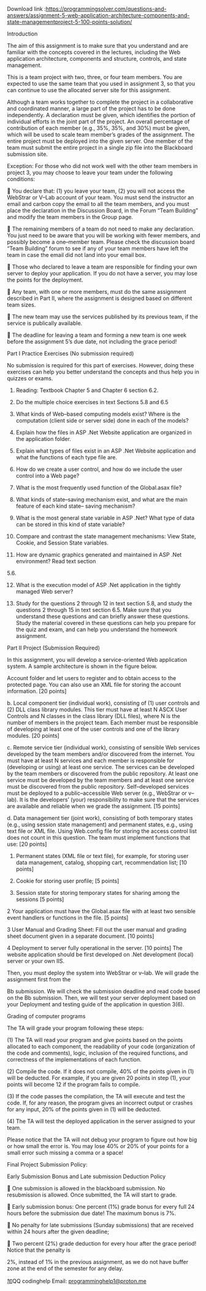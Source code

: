 Download link :https://programmingsolver.com/questions-and-answers/assignment-5-web-application-architecture-components-and-state-managementproject-5-100-points-solution/

Introduction

The aim of this assignment is to make sure that you understand and are familiar with the concepts covered in the lectures, including the Web application architecture, components and structure, controls, and state management.

This is a team project with two, three, or four team members. You are expected to use the same team that you used in assignment 3, so that you can continue to use the allocated server site for this assignment.

Although a team works together to complete the project in a collaborative and coordinated manner, a large part of the project has to be done independently. A declaration must be given, which identifies the portion of individual efforts in the joint part of the project. An overall percentage of contribution of each member (e.g., 35%, 35%, and 30%) must be given, which will be used to scale team member’s grades of the assignment. The entire project must be deployed into the given server. One member of the team must submit the entire project in a single zip file into the Blackboard submission site.

Exception: For those who did not work well with the other team members in project 3, you may choose to leave your team under the following conditions:

 You declare that: (1) you leave your team, (2) you will not access the WebStrar or V–Lab account of your team. You must send the instructor an email and carbon copy the email to all the team members, and you must place the declaration in the Discussion Board, in the Forum “Team Building” and modify the team members in the Group page.

 The remaining members of a team do not need to make any declaration. You just need to be aware that you will be working with fewer members, and possibly become a one–member team. Please check the discussion board “Team Building” forum to see if any of your team members have left the team in case the email did not land into your email box.

 Those who declared to leave a team are responsible for finding your own server to deploy your application. If you do not have a server, you may lose the points for the deployment.

 Any team, with one or more members, must do the same assignment described in Part II, where the assignment is designed based on different team sizes.

 The new team may use the services published by its previous team, if the service is publically available.

 The deadline for leaving a team and forming a new team is one week before the assignment 5’s due date, not including the grace period!

Part I Practice Exercises (No submission required)

No submission is required for this part of exercises. However, doing these exercises can help you better understand the concepts and thus help you in quizzes or exams.

1. Reading: Textbook Chapter 5 and Chapter 6 section 6.2.

2. Do the multiple choice exercises in text Sections 5.8 and 6.5

3. What kinds of Web–based computing models exist? Where is the computation (client side or server side) done in each of the models?

4. Explain how the files in ASP .Net Website application are organized in the application folder.

5. Explain what types of files exist in an ASP .Net Website application and what the functions of each type file are.

6. How do we create a user control, and how do we include the user control into a Web page?

7. What is the most frequently used function of the Global.asax file?

8. What kinds of state–saving mechanism exist, and what are the main feature of each kind state– saving mechanism?

9. What is the most general state variable in ASP .Net? What type of data can be stored in this kind of state variable?

10. Compare and contrast the state management mechanisms: View State, Cookie, and Session State variables.

11. How are dynamic graphics generated and maintained in ASP .Net environment? Read text section

5.6.

12. What is the execution model of ASP .Net application in the tightly managed Web server?

13. Study for the questions 2 through 12 in text section 5.8, and study the questions 2 through 15 in text section 6.5. Make sure that you understand these questions and can briefly answer these questions. Study the material covered in these questions can help you prepare for the quiz and exam, and can help you understand the homework assignment.

Part II Project (Submission Required)

In this assignment, you will develop a service-oriented Web application system. A sample architecture is shown in the figure below.

Account folder and let users to register and to obtain access to the protected page. You can also use an XML file for storing the account information. [20 points]

b. Local component tier (individual work), consisting of (1) user controls and (2) DLL class library modules. This tier must have at least N ASCX User Controls and N classes in the class library (DLL files), where N is the number of members in the project team. Each member must be responsible of developing at least one of the user controls and one of the library modules. [20 points]

c. Remote service tier (individual work), consisting of sensible Web services developed by the team members and/or discovered from the internet. You must have at least N services and each member is responsible for (developing or using) at least one service. The services can be developed by the team members or discovered from the public repository. At least one service must be developed by the team members and at least one service must be discovered from the public repository. Self–developed services must be deployed to a public–accessible Web server (e.g., WebStrar or v–lab). It is the developers’ (your) responsibility to make sure that the services are available and reliable when we grade the assignment. [15 points]

d. Data management tier (joint work), consisting of both temporary states (e.g., using session state management) and permanent states, e.g., using text file or XML file. Using Web.config file for storing the access control list does not count in this question. The team must implement functions that use: [20 points]

1) Permanent states (XML file or text file), for example, for storing user data management, catalog, shopping cart, recommendation list; [10 points]

2) Cookie for storing user profile; [5 points]

3) Session state for storing temporary states for sharing among the sessions [5 points]

2 Your application must have the Global.asax file with at least two sensible event handlers or functions in the file. [5 points]

3 User Manual and Grading Sheet: Fill out the user manual and grading sheet document given in a separate document. [10 points]

4 Deployment to server fully operational in the server. [10 points] The website application should be first developed on .Net development (local) server or your own IIS.

Then, you must deploy the system into WebStrar or v–lab. We will grade the assignment first from the

Bb submission. We will check the submission deadline and read code based on the Bb submission. Then, we will test your server deployment based on your Deployment and testing guide of the application in question 3(6).

Grading of computer programs

The TA will grade your program following these steps:

(1) The TA will read your program and give points based on the points allocated to each component, the readability of your code (organization of the code and comments), logic, inclusion of the required functions, and correctness of the implementations of each function.

(2) Compile the code. If it does not compile, 40% of the points given in (1) will be deducted. For example, if you are given 20 points in step (1), your points will become 12 if the program fails to compile.

(3) If the code passes the compilation, the TA will execute and test the code. If, for any reason, the program gives an incorrect output or crashes for any input, 20% of the points given in (1) will be deducted.

(4) The TA will test the deployed application in the server assigned to your team.

Please notice that the TA will not debug your program to figure out how big or how small the error is. You may lose 40% or 20% of your points for a small error such missing a comma or a space!

Final Project Submission Policy:

Early Submission Bonus and Late submission Deduction Policy

 One submission is allowed in the blackboard submission. No resubmission is allowed. Once submitted, the TA will start to grade.

 Early submission bonus: One percent (1%) grade bonus for every full 24 hours before the submission due date! The maximum bonus is 7%.

 No penalty for late submissions (Sunday submissions) that are received within 24 hours after the given deadline;

 Two percent (2%) grade deduction for every hour after the grace period! Notice that the penalty is

2%, instead of 1% in the previous assignment, as we do not have buffer zone at the end of the semester for any delay.

加QQ codinghelp Email: programminghelp1@proton.me
